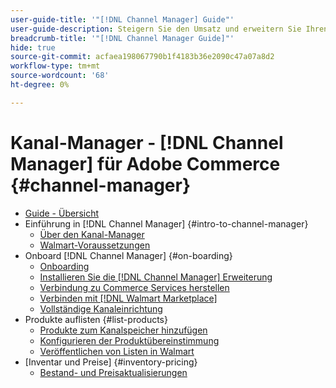 ```yaml
---
user-guide-title: '"[!DNL Channel Manager] Guide"'
user-guide-description: Steigern Sie den Umsatz und erweitern Sie Ihren Kundenstamm durch die Integration von Adobe Commerce oder Magento Open Source in Ihre [!DNL Walmart Marketplace Seller Central] -Konto.
breadcrumb-title: '"[!DNL Channel Manager Guide]"'
hide: true
source-git-commit: acfaea198067790b1f4183b36e2090c47a07a8d2
workflow-type: tm+mt
source-wordcount: '68'
ht-degree: 0%

---
```



# Kanal-Manager - [!DNL Channel Manager] für Adobe Commerce {#channel-manager}

- [Guide - Übersicht](guide-overview.md)
- Einführung in [!DNL Channel Manager] {#intro-to-channel-manager}
   - [Über den Kanal-Manager](overview.md)
   - [Walmart-Voraussetzungen](walmart-prerequisites.md)
- Onboard [!DNL Channel Manager] {#on-boarding}
   - [Onboarding](onboard.md)
   - [Installieren Sie die [!DNL Channel Manager] Erweiterung](install.md)
   - [Verbindung zu Commerce Services herstellen](connect.md)
   - [Verbinden mit [!DNL Walmart Marketplace]](connect-marketplace.md)
   - [Vollständige Kanaleinrichtung](complete-store-setup.md)
- Produkte auflisten {#list-products}
   - [Produkte zum Kanalspeicher hinzufügen](add-products-to-connected-channel.md)
   - [Konfigurieren der Produktübereinstimmung](map-product-attributes-for-matching.md)
   - [Veröffentlichen von Listen in Walmart](publish-listings-to-marketplace.md)
- [Inventar und Preise] {#inventory-pricing}
   - [Bestand- und Preisaktualisierungen](inventory-and-price-updates.md)

